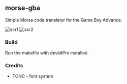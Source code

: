 ## morse-gba
Simple Morse code translator for the Game Boy Advance.

![scr1](https://user-images.githubusercontent.com/99624303/154865521-aa1cfa2c-ce38-4a5f-b139-fd65f1b92849.png)
![scr2](https://user-images.githubusercontent.com/99624303/154865528-3fe2aae9-1d48-43de-8e5e-e5c55dbc95ff.png)

### Build
Run the makefile with devkitPro installed.

### Credits
- TONC - font system
